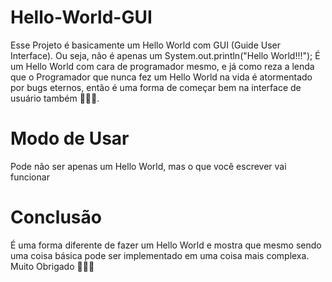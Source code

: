 # Hello-World-GUI

Esse Projeto é basicamente um Hello World com GUI (Guide User Interface). Ou seja, não é apenas um System.out.println("Hello World!!!"); É um Hello World com cara de programador mesmo, e já como reza a lenda que o Programador que nunca fez um Hello World na vida é atormentado por bugs eternos, então é uma forma de começar bem na interface de usuário também 🤣🤣🤣.


# Modo de Usar

Pode não ser apenas um Hello World, mas o que você escrever vai funcionar


# Conclusão

É uma forma diferente de fazer um Hello World e mostra que mesmo sendo uma coisa básica pode ser implementado em uma coisa mais complexa. Muito Obrigado 🙂🙂🙂
